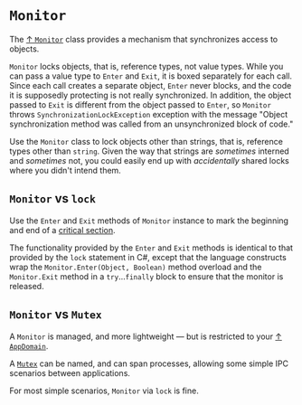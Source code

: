 # `Monitor`

The [↑ `Monitor`](https://learn.microsoft.com/en-us/dotnet/api/system.threading.monitor) class provides a mechanism that synchronizes access to objects.

`Monitor` locks objects, that is, reference types, not value types. While you can pass a value type to `Enter` and `Exit`, it is boxed separately for each call. Since each call creates a separate object, `Enter` never blocks, and the code it is supposedly protecting is not really synchronized. In addition, the object passed to `Exit` is different from the object passed to `Enter`, so `Monitor` throws `SynchronizationLockException` exception with the message "Object synchronization method was called from an unsynchronized block of code."

Use the `Monitor` class to lock objects other than strings, that is, reference types other than `string`. Given the way that strings are *sometimes* interned and *sometimes* not, you could easily end up with *accidentally* shared locks where you didn't intend them.

## `Monitor` vs `lock`

Use the `Enter` and `Exit` methods of `Monitor` instance to mark the beginning and end of a [critical section](/csharp/concurrency/terminology.md#critical-section).

The functionality provided by the `Enter` and `Exit` methods is identical to that provided by the `lock` statement in C#, except that the language constructs wrap the `Monitor.Enter(Object, Boolean)` method overload and the `Monitor.Exit` method in a `try`…`finally` block to ensure that the monitor is released.

## `Monitor` vs `Mutex`

A `Monitor` is managed, and more lightweight — but is restricted to your [↑ `AppDomain`](https://learn.microsoft.com/en-us/dotnet/api/system.appdomain).

A [`Mutex`](mutex.md) can be named, and can span processes, allowing some simple IPC scenarios between applications.

For most simple scenarios, `Monitor` via `lock` is fine.
